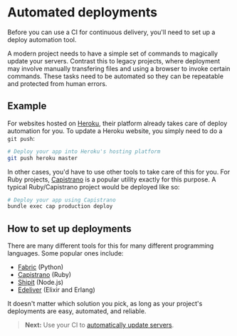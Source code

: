 # Automated deployments

Before you can use a CI for continuous delivery, you'll need to set up a deploy automation tool.

A modern project needs to have a simple set of commands to magically update your servers. Contrast this to legacy projects, where deployment may involve manually transfering files and using a browser to invoke certain commands. These tasks need to be automated so they can be repeatable and protected from human errors.

## Example

For websites hosted on [Heroku](https://www.heroku.com/), their platform already takes care of deploy automation for you. To update a Heroku website, you simply need to do a `git push`:

```sh
# Deploy your app into Heroku's hosting platform
git push heroku master
```

In other cases, you'd have to use other tools to take care of this for you. For Ruby projects, [Capistrano](http://capistranorb.com/) is a popular utility exactly for this purpose. A typical Ruby/Capistrano project would be deployed like so:

```sh
# Deploy your app using Capistrano
bundle exec cap production deploy
```

## How to set up deployments

There are many different tools for this for many different programming languages. Some popular ones include:

- [Fabric](http://www.fabfile.org/) (Python)
- [Capistrano](http://capistranorb.com/) (Ruby)
- [Shipit](http://www.fabfile.org/) (Node.js)
- [Edeliver](https://github.com/boldpoker/edeliver) (Elixir and Erlang)

It doesn't matter which solution you pick, as long as your project's deployments are easy, automated, and reliable.

> **Next:** Use your CI to [automatically update servers](continuous_delivery.md).
